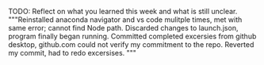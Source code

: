 TODO: Reflect on what you learned this week and what is still unclear.
"""Reinstalled anaconda navigator and vs code mulitple times, met with same error; cannot find Node path. Discarded changes to launch.json, program finally began running. Committed completed excersies from github desktop, github.com could not verify my commitment to the repo. Reverted my commit, had to redo excersises.
"""